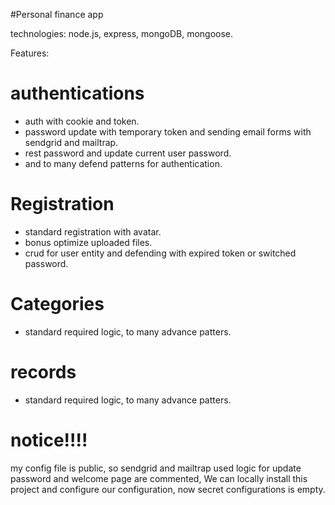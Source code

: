 #Personal finance app

technologies: node.js, express, mongoDB, mongoose.

Features:
# authentications 
* auth with cookie and token.
* password update with temporary token and sending email forms with sendgrid and mailtrap.
* rest password and update current user password.
* and to many defend patterns for authentication.

# Registration
* standard registration with avatar.
* bonus optimize uploaded files.
* crud for user entity and defending with expired token or switched password.

# Categories
* standard required logic, to many advance patters.

# records
* standard required logic, to many advance patters.

# notice!!!!
my config file is public, so sendgrid and mailtrap used logic for update password and welcome page are commented,
We can locally install this project and configure our configuration, now secret configurations is empty.




